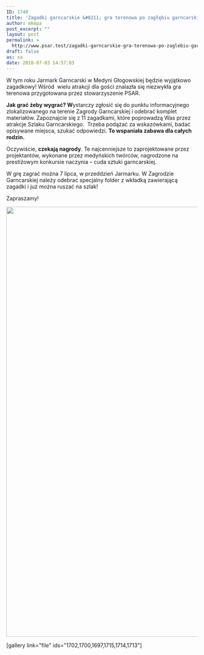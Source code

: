 ```yaml
---
ID: 1740
title: 'Zagadki garncarskie &#8211; gra terenowa po zagłębiu garncarskim'
author: mkepa
post_excerpt: ""
layout: post
permalink: >
  http://www.psar.test/zagadki-garncarskie-gra-terenowa-po-zaglebiu-garncarskim/
draft: false
as: sa
date: 2018-07-03 14:57:03
---
```

<p style="font-weight: 400;">W tym roku Jarmark Garncarski w Medyni Głogowskiej będzie wyjątkowo zagadkowy! Wśród  wielu atrakcji dla gości znalazła się niezwykła gra terenowa przygotowana przez stowarzyszenie PSAR.</p>
<p style="font-weight: 400;"><strong>Jak grać żeby wygrać? W</strong>ystarczy zgłosić się do punktu informacyjnego zlokalizowanego na terenie Zagrody Garncarskiej i odebrać komplet materiałów. Zapoznajcie się z<strong> </strong>11 zagadkami, które poprowadzą Was przez atrakcje Szlaku Garncarskiego.  Trzeba podążać za wskazówkami, badać opisywane miejsca, szukać odpowiedzi. <strong>To wspaniała zabawa dla całych rodzin.</strong></p>
<p style="font-weight: 400;">Oczywiście, <strong>czekają nagrody</strong>. Te najcenniejsze to zaprojektowane przez projektantów, wykonane przez medyńskich twórców, nagrodzone na prestiżowym konkursie naczynia – cuda sztuki garncarskiej.</p>
<p style="font-weight: 400;">W grę zagrać można 7 lipca, w przeddzień Jarmarku. W Zagrodzie Garncarskiej należy odebrać specjalny folder z wkładką zawierającą zagadki i już można ruszać na szlak!</p>
<p style="font-weight: 400;">Zapraszamy!</p>
<p style="font-weight: 400;"><a href="http://www.psar.test/wp-content/uploads/2018/07/jarmark_garncarski_2018.jpg"><img class="aligncenter size-full wp-image-1742" src="http://www.psar.test/wp-content/uploads/2018/07/jarmark_garncarski_2018.jpg" alt="" width="800" height="1132" /></a></p>
[gallery link="file" ids="1702,1700,1697,1715,1714,1713"]
